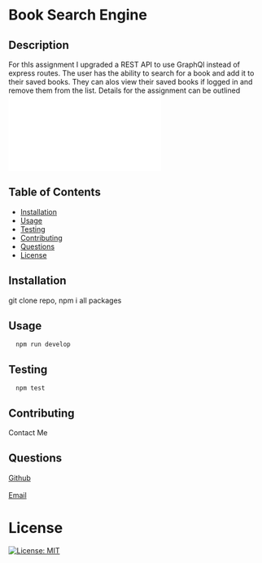 # Book Search Engine
  ## Description
  For thIs assignment I upgraded a REST API to use GraphQl instead of express routes. The user has the ability to search for a book and add it to their saved books. They can alos view their saved books if logged in and remove them from the list. Details for the assignment can be outlined ![here](AssignmentDetails.md)
  ## Table of Contents
  - [Installation](#installation)
  - [Usage](#usage)
  - [Testing](#testing)
  - [Contributing](#contributing)
  - [Questions](#questions)
  - [License](#license)
  ## Installation
  git clone repo, npm i all packages
  ## Usage
      npm run develop
  ## Testing
      npm test
  ## Contributing
  Contact Me
  ## Questions
  [Github](https://github.com/delizoderek)
  <br>
  <br>
  [Email](dwdelizo@gmail.com)
  # License
  [![License: MIT](https://img.shields.io/badge/License-MIT-yellow.svg)](https://opensource.org/licenses/MIT)